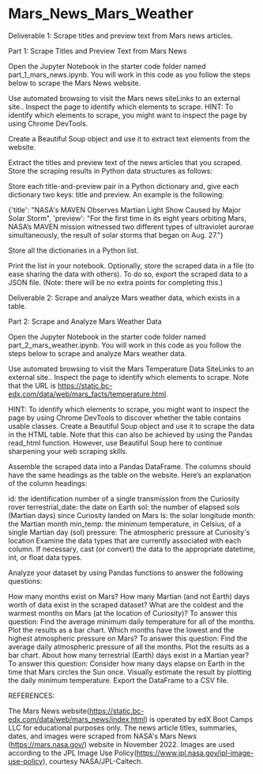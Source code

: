 # Mars_News_Mars_Weather
Deliverable 1: Scrape titles and preview text from Mars news articles.

Part 1: Scrape Titles and Preview Text from Mars News

Open the Jupyter Notebook in the starter code folder named part_1_mars_news.ipynb. You will work in this code as you follow the steps below to scrape the Mars News website.

Use automated browsing to visit the Mars news siteLinks to an external site.. Inspect the page to identify which elements to scrape. HINT: To identify which elements to scrape, you might want to inspect the page by using Chrome DevTools.

Create a Beautiful Soup object and use it to extract text elements from the website.

Extract the titles and preview text of the news articles that you scraped. Store the scraping results in Python data structures as follows:

 Store each title-and-preview pair in a Python dictionary and, give each dictionary two keys: title and preview. An example is the following:

 {'title': "NASA's MAVEN Observes Martian Light Show Caused by Major Solar Storm", 
 'preview': "For the first time in its eight years orbiting Mars, NASA’s MAVEN mission witnessed two different types of ultraviolet aurorae simultaneously, the result of solar storms that began on Aug. 27."}
 
 Store all the dictionaries in a Python list.

 Print the list in your notebook.
Optionally, store the scraped data in a file (to ease sharing the data with others). To do so, export the scraped data to a JSON file. (Note: there will be no extra points for completing this.)

Deliverable 2: Scrape and analyze Mars weather data, which exists in a table.

Part 2: Scrape and Analyze Mars Weather Data

Open the Jupyter Notebook in the starter code folder named part_2_mars_weather.ipynb. You will work in this code as you follow the steps below to scrape and analyze Mars weather data.

Use automated browsing to visit the Mars Temperature Data SiteLinks to an external site.. Inspect the page to identify which elements to scrape. Note that the URL is https://static.bc-edx.com/data/web/mars_facts/temperature.html.

 HINT: To identify which elements to scrape, you might want to inspect the page by using Chrome DevTools to discover whether the table contains usable classes.
Create a Beautiful Soup object and use it to scrape the data in the HTML table. Note that this can also be achieved by using the Pandas read_html function. However, use Beautiful Soup here to continue sharpening your web scraping skills.

Assemble the scraped data into a Pandas DataFrame. The columns should have the same headings as the table on the website. Here’s an explanation of the column headings:

 id: the identification number of a single transmission from the Curiosity rover
 terrestrial_date: the date on Earth
 sol: the number of elapsed sols (Martian days) since Curiosity landed on Mars
 ls: the solar longitude
 month: the Martian month
 min_temp: the minimum temperature, in Celsius, of a single Martian day (sol)
 pressure: The atmospheric pressure at Curiosity's location
Examine the data types that are currently associated with each column. If necessary, cast (or convert) the data to the appropriate datetime, int, or float data types.

Analyze your dataset by using Pandas functions to answer the following questions:

 How many months exist on Mars?
 How many Martian (and not Earth) days worth of data exist in the scraped dataset?
 What are the coldest and the warmest months on Mars (at the location of Curiosity)? To answer this question:
     Find the average minimum daily temperature for all of the months.
     Plot the results as a bar chart.
 Which months have the lowest and the highest atmospheric pressure on Mars? To answer this question:
     Find the average daily atmospheric pressure of all the months.
     Plot the results as a bar chart.
 About how many terrestrial (Earth) days exist in a Martian year? To answer this question:
     Consider how many days elapse on Earth in the time that Mars circles the Sun once.
     Visually estimate the result by plotting the daily minimum temperature.
Export the DataFrame to a CSV file.

REFERENCES:

The Mars News website(https://static.bc-edx.com/data/web/mars_news/index.html) is operated by edX Boot Camps LLC for educational purposes only. The news article titles, summaries, dates, and images were scraped from NASA's Mars News (https://mars.nasa.gov/) website in November 2022. Images are used according to the JPL Image Use Policy(https://www.jpl.nasa.gov/jpl-image-use-policy), courtesy NASA/JPL-Caltech.
